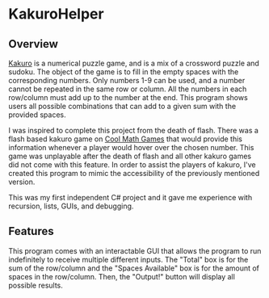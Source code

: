 # KakuroHelper

## Overview

[Kakuro](https://www.kakuros.com/) is a numerical puzzle game, and is a mix of a crossword puzzle and sudoku. The object of the game is to fill in the empty spaces with the corresponding numbers. Only numbers 1-9 can be used, and a number cannot be repeated in the same row or column. All the numbers in each row/column must add up to the number at the end. This program shows users all possible combinations that can add to a given sum with the provided spaces.

I was inspired to complete this project from the death of flash. There was a flash based kakuro game on [Cool Math Games](https://www.coolmathgames.com/) that would provide this information whenever a player would hover over the chosen number. This game was unplayable after the death of flash and all other kakuro games did not come with this feature. In order to assist the players of kakuro, I've created this program to mimic the accessibility of the previously mentioned version.

This was my first independent C# project and it gave me experience with recursion, lists, GUIs, and debugging.

## Features

This program comes with an interactable GUI that allows the program to run indefinitely to receive multiple different inputs. The "Total" box is for the sum of the row/column and the "Spaces Available" box is for the amount of spaces in the row/column. Then, the "Output!" button will display all possible results.
